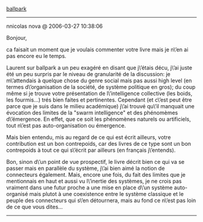 [ballpark](../../../2006/3/ballpark.md)

---
nnicolas nova @ 2006-03-27 10:38:06

Bonjour,

ca faisait un moment que je voulais commenter votre livre mais je n\’en ai pas encore eu le temps.

Laurent sur ballpark a un peu exagéré en disant que j\’étais décu, j\’ai juste été un peu surpris par le niveau de granularité de la discussion: je m\’attendais à quelque chose du genre social mais pas aussi high level (en termes d\’organisation de la société, de système politique en gros); du coup même si je trouve votre présentation de l\’intelligence collective (les boids, les fourmis...) trés bien faites et pertinentes. Cependant (et c\’est peut être parce que je suis dans le milieu académique) j\’ai trouvé qu\’il manquait une évocation des limites de la \"swarm intelligence\" et des phénomèmes d\’émergence. En effet, que ce soit les phénomènes naturels ou artificiels, tout n\’est pas auto-organisation ou émergence.

Mais bien entendu, mis au regard de ce qui est écrit ailleurs, votre contribution est un bon contrepoids, car des livres de ce type sont un bon contrepoids à tout ce qui s\’écrit par ailleurs (en français j\’entends).

Bon, sinon d\’un point de vue prospectif, le livre décrit bien ce qui va se passer mais en parallèle du système, j\’ai bien aimé la notion de connecteurs également. Mais, encore une fois, du fait des limites que je mentionnais en haut et aussi vu l\’inertie des systèmes, je ne crois pas vraiment dans une futur proche a une mise en place d\’un système auto-organisé mais plutot à une coexistence entre le système classique et le peuple des connecteurs qui s\’en détournera, mais au fond ce n\’est pas loin de ce que vous dites...

---

